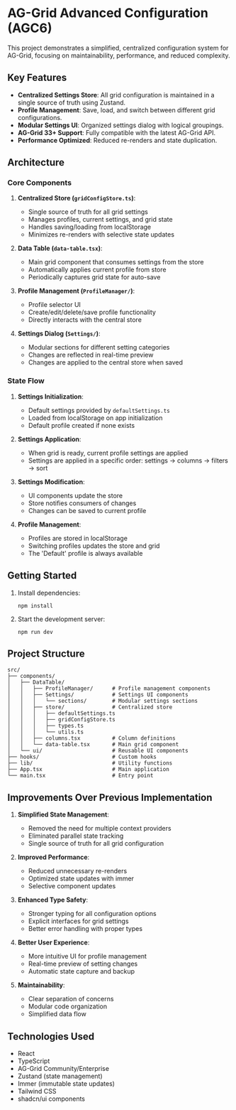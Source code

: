 # AG-Grid Advanced Configuration (AGC6)

This project demonstrates a simplified, centralized configuration system for AG-Grid, focusing on maintainability, performance, and reduced complexity.

## Key Features

- **Centralized Settings Store**: All grid configuration is maintained in a single source of truth using Zustand.
- **Profile Management**: Save, load, and switch between different grid configurations.
- **Modular Settings UI**: Organized settings dialog with logical groupings.
- **AG-Grid 33+ Support**: Fully compatible with the latest AG-Grid API.
- **Performance Optimized**: Reduced re-renders and state duplication.

## Architecture

### Core Components

1. **Centralized Store (`gridConfigStore.ts`)**:
   - Single source of truth for all grid settings
   - Manages profiles, current settings, and grid state
   - Handles saving/loading from localStorage
   - Minimizes re-renders with selective state updates

2. **Data Table (`data-table.tsx`)**:
   - Main grid component that consumes settings from the store
   - Automatically applies current profile from store
   - Periodically captures grid state for auto-save

3. **Profile Management (`ProfileManager/`)**:
   - Profile selector UI
   - Create/edit/delete/save profile functionality
   - Directly interacts with the central store

4. **Settings Dialog (`Settings/`)**:
   - Modular sections for different setting categories
   - Changes are reflected in real-time preview
   - Changes are applied to the central store when saved

### State Flow

1. **Settings Initialization**:
   - Default settings provided by `defaultSettings.ts`
   - Loaded from localStorage on app initialization
   - Default profile created if none exists

2. **Settings Application**:
   - When grid is ready, current profile settings are applied
   - Settings are applied in a specific order: settings → columns → filters → sort

3. **Settings Modification**:
   - UI components update the store
   - Store notifies consumers of changes
   - Changes can be saved to current profile

4. **Profile Management**:
   - Profiles are stored in localStorage
   - Switching profiles updates the store and grid
   - The 'Default' profile is always available

## Getting Started

1. Install dependencies:
   ```
   npm install
   ```

2. Start the development server:
   ```
   npm run dev
   ```

## Project Structure

```
src/
├── components/
│   ├── DataTable/
│   │   ├── ProfileManager/      # Profile management components
│   │   ├── Settings/            # Settings UI components
│   │   │   └── sections/        # Modular settings sections
│   │   ├── store/               # Centralized store
│   │   │   ├── defaultSettings.ts
│   │   │   ├── gridConfigStore.ts
│   │   │   ├── types.ts
│   │   │   └── utils.ts
│   │   ├── columns.tsx          # Column definitions
│   │   └── data-table.tsx       # Main grid component
│   └── ui/                      # Reusable UI components
├── hooks/                       # Custom hooks
├── lib/                         # Utility functions
├── App.tsx                      # Main application
└── main.tsx                     # Entry point
```

## Improvements Over Previous Implementation

1. **Simplified State Management**:
   - Removed the need for multiple context providers
   - Eliminated parallel state tracking
   - Single source of truth for all grid configuration

2. **Improved Performance**:
   - Reduced unnecessary re-renders
   - Optimized state updates with immer
   - Selective component updates

3. **Enhanced Type Safety**:
   - Stronger typing for all configuration options
   - Explicit interfaces for grid settings
   - Better error handling with proper types

4. **Better User Experience**:
   - More intuitive UI for profile management
   - Real-time preview of setting changes
   - Automatic state capture and backup

5. **Maintainability**:
   - Clear separation of concerns
   - Modular code organization
   - Simplified data flow 

## Technologies Used

- React
- TypeScript
- AG-Grid Community/Enterprise
- Zustand (state management)
- Immer (immutable state updates)
- Tailwind CSS
- shadcn/ui components
